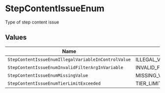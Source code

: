 # StepContentIssueEnum

Type of step content issue


## Values

| Name                                                | Value                                               |
| --------------------------------------------------- | --------------------------------------------------- |
| `StepContentIssueEnumIllegalVariableInControlValue` | ILLEGAL_VARIABLE_IN_CONTROL_VALUE                   |
| `StepContentIssueEnumInvalidFilterArgInVariable`    | INVALID_FILTER_ARG_IN_VARIABLE                      |
| `StepContentIssueEnumMissingValue`                  | MISSING_VALUE                                       |
| `StepContentIssueEnumTierLimitExceeded`             | TIER_LIMIT_EXCEEDED                                 |
